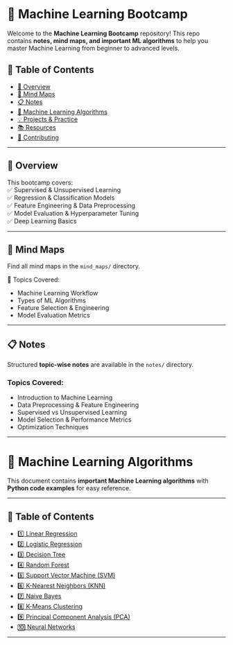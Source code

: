 # 🚀 Machine Learning Bootcamp  

Welcome to the **Machine Learning Bootcamp** repository! This repo contains **notes, mind maps, and important ML algorithms** to help you master Machine Learning from beginner to advanced levels.  

## 📌 Table of Contents  

- [📖 Overview](#-overview)  
- [🧠 Mind Maps](#-mind-maps)  
- [📋 Notes](#-notes)  
- [🤖 Machine Learning Algorithms](#-machine-learning-algorithms)  
- [💡 Projects & Practice](#-projects--practice)  
- [📚 Resources](#-resources)  
- [🤝 Contributing](#-contributing)  

---

## 📖 Overview  

This bootcamp covers:  
✅ Supervised & Unsupervised Learning  
✅ Regression & Classification Models  
✅ Feature Engineering & Data Preprocessing  
✅ Model Evaluation & Hyperparameter Tuning  
✅ Deep Learning Basics  

---

## 🧠 Mind Maps  

Find all mind maps in the `mind_maps/` directory.  

📌 Topics Covered:  
- Machine Learning Workflow  
- Types of ML Algorithms  
- Feature Selection & Engineering  
- Model Evaluation Metrics  

---

## 📋 Notes  

Structured **topic-wise notes** are available in the `notes/` directory.  

### Topics Covered:  
- Introduction to Machine Learning  
- Data Preprocessing & Feature Engineering  
- Supervised vs Unsupervised Learning  
- Model Selection & Performance Metrics  
- Optimization Techniques  

---

# 🤖 Machine Learning Algorithms  

This document contains **important Machine Learning algorithms** with **Python code examples** for easy reference.  

---

## 📌 Table of Contents  

- [1️⃣ Linear Regression](#1️⃣-linear-regression)  
- [2️⃣ Logistic Regression](#2️⃣-logistic-regression)  
- [3️⃣ Decision Tree](#3️⃣-decision-tree)  
- [4️⃣ Random Forest](#4️⃣-random-forest)  
- [5️⃣ Support Vector Machine (SVM)](#5️⃣-support-vector-machine-svm)  
- [6️⃣ K-Nearest Neighbors (KNN)](#6️⃣-k-nearest-neighbors-knn)  
- [7️⃣ Naive Bayes](#7️⃣-naive-bayes)  
- [8️⃣ K-Means Clustering](#8️⃣-k-means-clustering)  
- [9️⃣ Principal Component Analysis (PCA)](#9️⃣-principal-component-analysis-pca)  
- [🔟 Neural Networks](#🔟-neural-networks)  

---

 